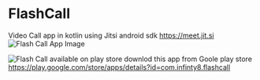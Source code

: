 # FlashCall
Video Call app in kotlin
using Jitsi android sdk https://meet.jit.si
![Flash Call App Image](https://instagram.fjai2-2.fna.fbcdn.net/v/t51.2885-15/e35/117745630_353418399385389_91759860985747253_n.jpg?_nc_ht=instagram.fjai2-2.fna.fbcdn.net&_nc_cat=109&_nc_ohc=21Qtv65PMdsAX-SQnjT&_nc_tp=18&oh=ac61020ee2ca4e625e9faf3c80db9a41&oe=5FA97828)

![Flash Call available on play store](https://play.google.com/intl/en_us/badges/static/images/badges/en_badge_web_generic.png)
downlod this app from Goole play store https://play.google.com/store/apps/details?id=com.infinty8.flashcall
